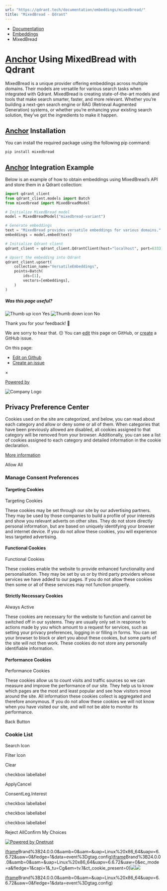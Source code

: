 ```yaml
---
url: "https://qdrant.tech/documentation/embeddings/mixedbread/"
title: "MixedBread - Qdrant"
---
```


- [Documentation](https://qdrant.tech/documentation/)
- [Embeddings](https://qdrant.tech/documentation/embeddings/)
- MixedBread

# [Anchor](https://qdrant.tech/documentation/embeddings/mixedbread/\#using-mixedbread-with-qdrant) Using MixedBread with Qdrant

MixedBread is a unique provider offering embeddings across multiple domains. Their models are versatile for various search tasks when integrated with Qdrant. MixedBread is creating state-of-the-art models and tools that make search smarter, faster, and more relevant. Whether you’re building a next-gen search engine or RAG (Retrieval Augmented Generation) systems, or whether you’re enhancing your existing search solution, they’ve got the ingredients to make it happen.

## [Anchor](https://qdrant.tech/documentation/embeddings/mixedbread/\#installation) Installation

You can install the required package using the following pip command:

```bash
pip install mixedbread

```

## [Anchor](https://qdrant.tech/documentation/embeddings/mixedbread/\#integration-example) Integration Example

Below is an example of how to obtain embeddings using MixedBread’s API and store them in a Qdrant collection:

```python
import qdrant_client
from qdrant_client.models import Batch
from mixedbread import MixedBreadModel

# Initialize MixedBread model
model = MixedBreadModel("mixedbread-variant")

# Generate embeddings
text = "MixedBread provides versatile embeddings for various domains."
embeddings = model.embed(text)

# Initialize Qdrant client
qdrant_client = qdrant_client.QdrantClient(host="localhost", port=6333)

# Upsert the embedding into Qdrant
qdrant_client.upsert(
    collection_name="VersatileEmbeddings",
    points=Batch(
        ids=[1],
        vectors=[embeddings],
    )
)

```

##### Was this page useful?

![Thumb up icon](https://qdrant.tech/icons/outline/thumb-up.svg)
Yes
![Thumb down icon](https://qdrant.tech/icons/outline/thumb-down.svg)
No

Thank you for your feedback! 🙏

We are sorry to hear that. 😔 You can [edit](https://qdrant.tech/github.com/qdrant/landing_page/tree/master/qdrant-landing/content/documentation/embeddings/mixedbread.md) this page on GitHub, or [create](https://github.com/qdrant/landing_page/issues/new/choose) a GitHub issue.

On this page:

- [Edit on Github](https://github.com/qdrant/landing_page/tree/master/qdrant-landing/content/documentation/embeddings/mixedbread.md)
- [Create an issue](https://github.com/qdrant/landing_page/issues/new/choose)

×

[Powered by](https://qdrant.tech/)

![Company Logo](https://cdn.cookielaw.org/logos/static/ot_company_logo.png)

## Privacy Preference Center

Cookies used on the site are categorized, and below, you can read about each category and allow or deny some or all of them. When categories that have been previously allowed are disabled, all cookies assigned to that category will be removed from your browser.
Additionally, you can see a list of cookies assigned to each category and detailed information in the cookie declaration.


[More information](https://qdrant.tech/legal/privacy-policy/#cookies-and-web-beacons)

Allow All

### Manage Consent Preferences

#### Targeting Cookies

Targeting Cookies

These cookies may be set through our site by our advertising partners. They may be used by those companies to build a profile of your interests and show you relevant adverts on other sites. They do not store directly personal information, but are based on uniquely identifying your browser and internet device. If you do not allow these cookies, you will experience less targeted advertising.

#### Functional Cookies

Functional Cookies

These cookies enable the website to provide enhanced functionality and personalisation. They may be set by us or by third party providers whose services we have added to our pages. If you do not allow these cookies then some or all of these services may not function properly.

#### Strictly Necessary Cookies

Always Active

These cookies are necessary for the website to function and cannot be switched off in our systems. They are usually only set in response to actions made by you which amount to a request for services, such as setting your privacy preferences, logging in or filling in forms. You can set your browser to block or alert you about these cookies, but some parts of the site will not then work. These cookies do not store any personally identifiable information.

#### Performance Cookies

Performance Cookies

These cookies allow us to count visits and traffic sources so we can measure and improve the performance of our site. They help us to know which pages are the most and least popular and see how visitors move around the site. All information these cookies collect is aggregated and therefore anonymous. If you do not allow these cookies we will not know when you have visited our site, and will not be able to monitor its performance.

Back Button

### Cookie List

Search Icon

Filter Icon

Clear

checkbox labellabel

ApplyCancel

ConsentLeg.Interest

checkbox labellabel

checkbox labellabel

checkbox labellabel

Reject AllConfirm My Choices

[![Powered by Onetrust](https://cdn.cookielaw.org/logos/static/powered_by_logo.svg)](https://www.onetrust.com/products/cookie-consent/)

[iframe](https://td.doubleclick.net/td/rul/10862264272?random=1748574568445&cv=11&fst=1748574568445&fmt=3&bg=ffffff&guid=ON&async=1&gtm=45be55t0h2v9117590405z8898302740za200zb898302740&gcd=13l3l3l3l1l1&dma=0&tag_exp=101509157~103103155~103103157~103116026~103130498~103130500~103200004~103233427~103252644~103252646~103351869~103351871~104481633~104481635~104559073~104559075~104611959~104611961&ptag_exp=101509157~102938614~103116026~103130498~103130500~103200004~103233427~103252644~103252646~103351869~103351871~104481633~104481635~104559073~104559075~104612242~104612244&u_w=1280&u_h=1024&url=https%3A%2F%2Fqdrant.tech%2Fdocumentation%2Fembeddings%2Fmixedbread%2F&_ng=1&hn=www.googleadservices.com&frm=0&tiba=MixedBread%20-%20Qdrant&npa=0&pscdl=noapi&auid=1418220167.1748574568&uaa=x86&uab=64&uafvl=Google%2520Chrome%3B137.0.7151.55%7CChromium%3B137.0.7151.55%7CNot%252FA)Brand%3B24.0.0.0&uamb=0&uam=&uap=Linux%20x86_64&uapv=6.6.72&uaw=0&fledge=1&data=event%3Dgtag.config)[iframe](https://td.doubleclick.net/td/rul/10862264272?random=1748574568420&cv=11&fst=1748574568420&fmt=3&bg=ffffff&guid=ON&async=1&gcl_ctr=1&gtm=45be55t0h2v9117590405z8898302740za200zb898302740&gcd=13l3l3l3l1l1&dma=0&tag_exp=101509157~103103155~103103157~103116026~103130498~103130500~103200004~103233427~103252644~103252646~103351869~103351871~104481633~104481635~104559073~104559075~104611959~104611961~103308615&ptag_exp=101509157~102938614~103116026~103130498~103130500~103200004~103233427~103252644~103252646~103351869~103351871~104481633~104481635~104559073~104559075~104612242~104612244&u_w=1280&u_h=1024&url=https%3A%2F%2Fqdrant.tech%2Fdocumentation%2Fembeddings%2Fmixedbread%2F&_ng=1&label=_FJrCMev-7EDEND_w7so&hn=www.googleadservices.com&frm=0&tiba=MixedBread%20-%20Qdrant&value=0&bttype=purchase&npa=0&pscdl=noapi&auid=1418220167.1748574568&uaa=x86&uab=64&uafvl=Google%2520Chrome%3B137.0.7151.55%7CChromium%3B137.0.7151.55%7CNot%252FA)Brand%3B24.0.0.0&uamb=0&uam=&uap=Linux%20x86_64&uapv=6.6.72&uaw=0&ec_mode=a&fledge=1&capi=1&_tu=Cg&em=tv.1&ct_cookie_present=0)![](https://t.co/1/i/adsct?bci=4&dv=America%2FAdak%26en-US%2Cen%26Google%20Inc.%26Linux%20x86_64%26255%261280%261024%264%2624%261280%261024%260%26na&eci=3&event=%7B%7D&event_id=88be95e2-23e0-434c-b26b-46f08638070b&integration=advertiser&p_id=Twitter&p_user_id=0&pl_id=8307c5a5-072e-4515-85df-5104a22b3759&tw_document_href=https%3A%2F%2Fqdrant.tech%2Fdocumentation%2Fembeddings%2Fmixedbread%2F&tw_iframe_status=0&txn_id=o81g6&type=javascript&version=2.3.33)![](https://analytics.twitter.com/1/i/adsct?bci=4&dv=America%2FAdak%26en-US%2Cen%26Google%20Inc.%26Linux%20x86_64%26255%261280%261024%264%2624%261280%261024%260%26na&eci=3&event=%7B%7D&event_id=88be95e2-23e0-434c-b26b-46f08638070b&integration=advertiser&p_id=Twitter&p_user_id=0&pl_id=8307c5a5-072e-4515-85df-5104a22b3759&tw_document_href=https%3A%2F%2Fqdrant.tech%2Fdocumentation%2Fembeddings%2Fmixedbread%2F&tw_iframe_status=0&txn_id=o81g6&type=javascript&version=2.3.33)

[iframe](https://td.doubleclick.net/td/rul/10862264272?random=1748574569395&cv=11&fst=1748574569395&fmt=3&bg=ffffff&guid=ON&async=1&gtm=45be55t0h2v9117590405za200zb898302740&gcd=13l3l3l3l1l1&dma=0&tag_exp=101509157~103103155~103103157~103116026~103130498~103130500~103200004~103233427~103252644~103252646~103351869~103351871~104481633~104481635~104559073~104559075~104611959~104611961&ptag_exp=101509157~102938614~103116026~103130498~103130500~103200004~103233427~103252644~103252646~103351869~103351871~104481633~104481635~104559073~104559075~104612242~104612244&u_w=1280&u_h=1024&url=https%3A%2F%2Fqdrant.tech%2Fdocumentation%2Fembeddings%2Fmixedbread%2F&_ng=1&hn=www.googleadservices.com&frm=0&tiba=MixedBread%20-%20Qdrant&did=dZTQ1Zm&gdid=dZTQ1Zm&npa=0&pscdl=noapi&auid=1418220167.1748574568&uaa=x86&uab=64&uafvl=Google%2520Chrome%3B137.0.7151.55%7CChromium%3B137.0.7151.55%7CNot%252FA)Brand%3B24.0.0.0&uamb=0&uam=&uap=Linux%20x86_64&uapv=6.6.72&uaw=0&fledge=1&data=event%3Dgtag.config)